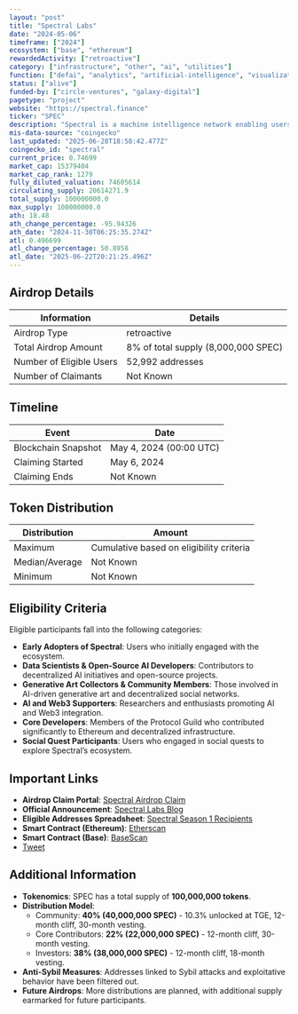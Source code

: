 ```yaml
---
layout: "post"
title: "Spectral Labs"
date: "2024-05-06"
timeframe: ["2024"]
ecosystem: ["base", "ethereum"]
rewardedActivity: ["retroactive"]
category: ["infrastructure", "other", "ai", "utilities"]
function: ["defai", "analytics", "artificial-intelligence", "visualization", "ai-agents", "ai-agent-launchpad"]
status: ["alive"]
funded-by: ["circle-ventures", "galaxy-digital"]
pagetype: "project"
website: "https://spectral.finance"
ticker: "SPEC"
description: "Spectral is a machine intelligence network enabling users to build on-chain AI agents and engage in an on-chain agent economy. It offers tools like Spectral Syntax and Nova, integrated via Inferchain, ensuring transparency and decentralization."
mis-data-source: "coingecko"
last_updated: "2025-06-28T18:58:42.477Z"
coingecko_id: "spectral"
current_price: 0.74699
market_cap: 15379404
market_cap_rank: 1279
fully_diluted_valuation: 74605614
circulating_supply: 20614271.9
total_supply: 100000000.0
max_supply: 100000000.0
ath: 18.48
ath_change_percentage: -95.94326
ath_date: "2024-11-30T06:25:35.274Z"
atl: 0.496699
atl_change_percentage: 50.8958
atl_date: "2025-06-22T20:21:25.496Z"
---
```


## Airdrop Details

| Information              | Details                             |
| ------------------------ | ----------------------------------- |
| Airdrop Type             | retroactive                         |
| Total Airdrop Amount     | 8% of total supply (8,000,000 SPEC) |
| Number of Eligible Users | 52,992 addresses                    |
| Number of Claimants      | Not Known                           |

## Timeline

| Event               | Date                    |
| ------------------- | ----------------------- |
| Blockchain Snapshot | May 4, 2024 (00:00 UTC) |
| Claiming Started    | May 6, 2024             |
| Claiming Ends       | Not Known               |

## Token Distribution

| Distribution   | Amount                                   |
| -------------- | ---------------------------------------- |
| Maximum        | Cumulative based on eligibility criteria |
| Median/Average | Not Known                                |
| Minimum        | Not Known                                |

## Eligibility Criteria

Eligible participants fall into the following categories:

- **Early Adopters of Spectral**: Users who initially engaged with the ecosystem.
- **Data Scientists & Open-Source AI Developers**: Contributors to decentralized AI initiatives and open-source projects.
- **Generative Art Collectors & Community Members**: Those involved in AI-driven generative art and decentralized social networks.
- **AI and Web3 Supporters**: Researchers and enthusiasts promoting AI and Web3 integration.
- **Core Developers**: Members of the Protocol Guild who contributed significantly to Ethereum and decentralized infrastructure.
- **Social Quest Participants**: Users who engaged in social quests to explore Spectral’s ecosystem.

## Important Links

- **Airdrop Claim Portal**: [Spectral Airdrop Claim](https://claims.spectrallabs.xyz)
- **Official Announcement**: [Spectral Labs Blog](https://web.archive.org/web/20240518171433/https://blog.spectral.finance/spectralairdrop/)
- **Eligible Addresses Spreadsheet**: [Spectral Season 1 Recipients](https://blog.spectral.finance/spectralairdrop/)
- **Smart Contract (Ethereum)**: [Etherscan](https://etherscan.io/token/0xAdF7C35560035944e805D98fF17d58CDe2449389)
- **Smart Contract (Base)**: [BaseScan](https://basescan.org/address/0x96419929d7949d6a801a6909c145c8eef6a40431)
- [Tweet](https://x.com/Spectral_Labs/status/1787432801261990145)

## Additional Information

- **Tokenomics**: SPEC has a total supply of **100,000,000 tokens**.
- **Distribution Model**:
  - Community: **40% (40,000,000 SPEC)** - 10.3% unlocked at TGE, 12-month cliff, 30-month vesting.
  - Core Contributors: **22% (22,000,000 SPEC)** - 12-month cliff, 30-month vesting.
  - Investors: **38% (38,000,000 SPEC)** - 12-month cliff, 18-month vesting.
- **Anti-Sybil Measures**: Addresses linked to Sybil attacks and exploitative behavior have been filtered out.
- **Future Airdrops**: More distributions are planned, with additional supply earmarked for future participants.